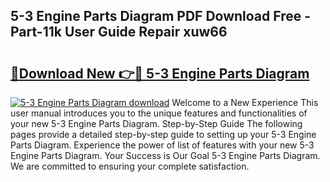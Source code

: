 ## 5-3 Engine Parts Diagram PDF Download Free - Part-11k User Guide Repair xuw66

# <h2><a href="http://dfjfyv.blite.top/?on=5-3+Engine+Parts+Diagram">🔗Download New 👉🔴 5-3 Engine Parts Diagram</a></h2>

[![5-3 Engine Parts Diagram download](https://i.imgur.com/lujVjoI.png)](http://dfjfyv.blite.top/?on=5-3+Engine+Parts+Diagram)
Welcome to a New Experience This user manual introduces you to the unique features and functionalities of your new 5-3 Engine Parts Diagram. Step-by-Step Guide The following pages provide a detailed step-by-step guide to setting up your 5-3 Engine Parts Diagram. Experience the power of list of features with your new 5-3 Engine Parts Diagram. Your Success is Our Goal 5-3 Engine Parts Diagram. We are committed to ensuring your complete satisfaction.
